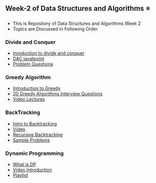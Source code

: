 ## Week-2 of Data Structures and Algorithms :star:


- This is Repository of Data Structures and Algorithms Week 2
- Topics are Discussed in Following Order

### Divide and Conquer
- [Inroduction to divide and conquer](https://www.tutorialspoint.com/data_structures_algorithms/divide_and_conquer)
- [DAC javatpoint](https://www.javatpoint.com/divide-and-conquer-introduction)
- [Problem Questions](https://medium.com/@codingfreak/divide-and-conquer-interview-questions-and-practice-problems-8855e45f4200)

### Greedy Algorithm
- [Introduction to Greedy](https://www.tutorialspoint.com/data_structures_algorithms/greedy_algorithms)
- [20 Greedy Algorithms Interview Questions](https://www.geeksforgeeks.org/top-20-greedy-algorithms-interview-questions/)
- [Video Lectures](https://www.youtube.com/watch?v=ARvQcqJ_-NY)

### BackTracking
- [Intro to Backtracking](https://www.javatpoint.com/backtracking-introduction)
- [Video ](https://www.youtube.com/watch?v=DKCbsiDBN6c)
- [Recursive Backtracking](https://www.cs.utexas.edu/~scottm/cs314/handouts/slides/Topic13RecursiveBacktracking.pdf)
- [Sample Problems](https://www.dailycodingproblem.com/blog/an-introduction-to-backtracking/)

### Dynamic Programming
- [What is DP](https://developerinsider.co/introduction-to-dynamic-programming/)
- [Video Introduction](https://www.youtube.com/watch?v=vYquumk4nWw)
- [Playlist](https://www.youtube.com/playlist?list=PLamzFoFxwoNjtJZoNNAlYQ_Ixmm2s-CGX)